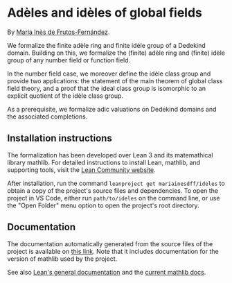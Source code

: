 # Adèles and idèles of global fields

By [María Inés de Frutos-Fernández](https://www.imperial.ac.uk/people/m.de-frutos-fernandez).

We formalize the finite adèle ring and finite idèle group of a Dedekind domain. Building on this, we formalize the (finite) adèle ring and (finite) idèle group of any number field or function field.

In the number field case, we moreover define the idèle class group and provide two applications: the statement of the main theorem of global class field theory, and a proof that the ideal class group is isomorphic to an explicit quotient of the idèle class group.

As a prerequisite, we formalize adic valuations on Dedekind domains and the associated completions.

## Installation instructions
The formalization has been developed over Lean 3 and its matemathical library mathlib. For detailed instructions to install Lean, mathlib, and supporting tools, visit the [Lean Community website](https://leanprover-community.github.io/get_started.html).

After installation, run the command `leanproject get mariainesdff/ideles` to obtain a copy of the project's source files and dependencies. To open the project in VS Code, either run `path/to/ideles` on the command line, or use the "Open Folder" menu option to open the project's root directory.

## Documentation

The documentation automatically generated from the source files of the project is available on [this link](https://mariainesdff.github.io/ideles). Note that it includes documentation for the version of mathlib used by the project.

See also [Lean's general documentation](https://leanprover.github.io/documentation/) and the [current mathlib docs](https://leanprover-community.github.io/mathlib_docs).
